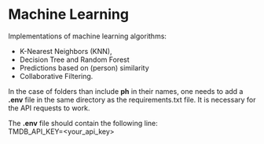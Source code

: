 # Machine Learning

Implementations of machine learning algorithms:

- K-Nearest Neighbors (KNN),
- Decision Tree and Random Forest
- Predictions based on (person) similarity
- Collaborative Filtering.

In the case of folders than include **ph** in their names, one needs to add a **.env** file in the same directory as the requirements.txt file. It is necessary for the API requests to work.


The **.env** file should contain the following line:  
TMDB_API_KEY=<your_api_key>
